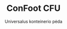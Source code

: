 ---
title: "ConFoot CFU"
subtitle: "Universalus konteinerio pėda"
mainImage: "/images/products/confoot-cfu-main.jpg"
gallery:
  - "/images/products/confoot-cfu-1.jpg"
  - "/images/products/confoot-cfu-2.jpg"
  - "/images/products/confoot-cfu-3.jpg"
shortDescription: "ConFoot CFU yra universalus konteinerio pėdos sprendimas, sukurtas universalio konteinerių tvarkymo įvairiose aplinkose."
technicalDescription: "ConFoot CFU pagamintas iš aukštos kokybės plieno ir turi mūsų patentuotą užrakinimo mechanizmą, užtikrinantį saugų pritvirtinimą prie konteinerio kampinių formų."
videoID: "HDhFIRA-oZU"
specifications:
  - name: "Svoris"
    value: "24 kg"
  - name: "Krovinio talpa"
    value: "34 tons"
  - name: "Matmenys"
    value: "45 × 30 × 25 cm"
  - name: "Medžiaga"
    value: "Aukštos kokybės plienas"
price: "6.350 EUR excl. VAT"
priceVAT: "7.684 EUR VAT included"
pricingNotes: "Galimi kiekio nuolaidos. Susisiekite su mumis dėl individualių pasiūlymų."
buyLink: "/contact"
howToUse: |
  1. Padėkite CFU po konteinerio kampu
  2. Suaktyvinkite užrakinimo mechanizmą
  3. Patikrinkite, ar saugiai pritvirtinta
  4. Pakartokite su visais reikalingais kampais
benefits:
  - title: "Universalus suderinamumas"
    description: "Veikia su visais standartiniais krovininiais konteineriais, nepriklausomai nuo gamintojo"
  - title: "Greitas įrengimas"
    description: "Vieno operatoriaus montuojamas per mažiau nei 5 minutes vienetui"
  - title: "Erdvės taupymas"
    description: "Kompaktiškas dizainas leidžia saugoti mažose erdvėse, kai nėra naudojamas"
  - title: "Ekonomiškas"
    description: "Sumažina poreikį specializuotai kėlimo įrangai, taupant eksploatacines išlaidas"
  - title: "Universalios pritaikymo galimybės"
    description: "Tinka įvairioms pramonės šakoms, įskaitant logistiką, gamybą ir statybą"
  - title: "Pagerintas darbo procesas"
    description: "Optimizuoja konteinerių tvarkymo procesus, didinant veiklos efektyvumą"
articleContent: |
  ## Kas yra ConFoot CFU?

  ConFoot CFU yra universalus konteinerių pėdos sprendimas, sukurtas užtikrinti didžiausią universalumą ir suderinamumą su įvairių tipų konteineriais. Ši novatoriška sistema siūlo patikimą ir efektyvų konteinerių tvarkymo būdą be sunkių mašinų ar specialios įrangos poreikio. CFU modelis išsiskiria gebėjimu dirbti su beveik bet kuriuo standartu atitinkančiu krovininiu konteineriu, todėl yra idealus pasirinkimas įmonėms, kurios tvarko įvairius konteinerių tipus.

  ## Kaip tai veikia

  ConFoot CFU tiesiogiai pritvirtinamas prie konteinerio kampinių formų, suteikiant stabilų pagrindą krovimui, iškrauti ir laikinam saugojimui. Jo universalus dizainas užtikrina suderinamumą beveik su visais standartiniais krovininiais konteineriais, todėl tai yra idealus sprendimas įmonėms, kurios tvarko įvairius konteinerių tipus. Sistemos paprastas pritvirtinimo mechanizmas leidžia greitai įrengti ir nuimti, žymiai sumažinant konteinerių tvarkymo operacijoms reikalingą laiką ir išteklius.

  ## Kaip veikia ConFoot CFU

  ### Pagrindinis mechanizmas

  ConFoot CFU naudoja novatorišką universalų pritvirtinimo sistemą, kuri saugiai prisijungia prie konteinerio kampinių formų, nepriklausomai nuo gamintojo. Šis universalumas pasiekiamas per specialiai sukurtą spaudimo mechanizmą, kuris prisitaiko prie įvairių kampinių formų išdėstymo. Pagaminta iš aukštos kokybės plieno, kiekviena vienetas pasižymi išskirtiniu patvarumu, tuo pačiu lengvai valdoma ir montuojama vieno operatoriaus.

  Pritvirtinimo procesas yra paprastas ir reikalauja minimalaus mokymo. Operatoriai gali padėti CFU po konteinerio kampu, suaktyvinti užrakinimo mechanizmą ir patikrinti, ar saugiai pritvirtinta prieš tęsdami darbą. Šis paprastumas leidžia greitai diegti sistemą įvairiose darbo aplinkose – nuo užimtų uostų iki atokių statybų aikštelių.

  ### Mechanizmo privalumai

  1. **Universalus pritaikymas**: CFU adaptuojamas dizainas veikia su konteineriais iš visų pagrindinių gamintojų, pašalinant suderinamumo problemas.
  2. **Paprastas naudojimas**: Intuityvi pritvirtinimo sistema gali būti greitai įvaldoma, sumažinant mokymo poreikius ir eksploatacines klaidas.
  3. **Laiko taupymas**: Konteinerių tvarkymo operacijos gali būti atliktos per žymiai trumpesnį laiką, palyginti su tradiciniais metodais, kuriems reikalingos sunkių mašinų.
  4. **Išteklių optimizavimas**: Sumažindamas priklausomybę nuo specializuotos įrangos, CFU leidžia efektyviau paskirstyti išteklius.

  CFU mechanizmas reprezentuoja reikšmingą pažangą konteinerių tvarkymo technologijoje, siūlant sprendimą, kuris sujungia universalumą, paprastumą ir efektyvumą viename produkte.

  ## ConFoot CFU pritaikymo sritys

  ### Įvairios logistikos operacijos
  ConFoot CFU puikiai veikia įvairiose logistikos operacijose, kur reguliariai tvarkomi skirtingų tipų konteineriai. Jo universalus suderinamumas daro jį ypač vertingu daugiafunkciniuose transporto mazguose, kur susitinka konteineriai iš įvairių gamintojų ir laivybos bendrovių. Sistemos gebėjimas dirbti su skirtingais konteinerių tipais pašalina poreikį naudoti kelis specializuotus tvarkymo sprendimus, optimizuojant operacijas ir mažinant įrangos išlaidas.

  ### Mažo masto paskirstymo centrai
  Mažesniems paskirstymo centrams, kuriems neįmanoma pagrįsti nuolatinės konteinerių tvarkymo įrangos išlaidų, ConFoot CFU suteikia idealų sprendimą. Jo nešiojama prigimtis ir paprastas naudojimas leidžia šioms įstaigoms efektyviai tvarkyti konteinerių pristatymus, neinvestuojant į brangią infrastruktūrą. Šis prieinamumas atveria naujas galimybes įmonėms, siekiančioms plėsti savo paskirstymo pajėgumus be didelių kapitalo investicijų.

  ### Gamybos įrengimai
  Gamybos įrenginiai gauna naudą iš CFU gebėjimo kurti lanksčius gamybos išdėstymus. Leidžiant konteinerius nustatyti tiksliai ten, kur reikia, sistema palengvina laiku atliekamą atsargų valdymą ir efektyvius gamybos procesus. Galimybė greitai perkelti konteinerius taip pat palaiko lanksčius gamybos procesus, kuriems reikalinga dažna darbo vietos ir išteklių paskirstymo pertvarka.

  ConFoot CFU universalumas daro jį esminiu įrankiu moderniose logistikos ir gamybos operacijose, suteikiant lankstumą, būtinas prisitaikyti prie kintančių rinkos poreikių ir operacinių reikalavimų.

  ### Privalumai ir trūkumai

  #### Privalumai

  ConFoot CFU siūlo reikšmingų privalumų konteinerių tvarkymo operacijoms. Jo universalus suderinamumas pašalina poreikį naudoti kelias specializuotas tvarkymo sistemas, mažinant įrangos sąnaudas ir supaprastinant atsargų valdymą. Sistemos nešiojamos savybės leidžia ją įrengti įvairiose vietose, suteikiant operacinį lankstumą, kurio negali užtikrinti fiksuota įranga. Be to, CFU paprastas naudojimas sumažina mokymo poreikius ir leidžia greitai įgyvendinti naujoje aplinkoje. Patvari konstrukcija užtikrina ilgalaikį patikimumą, o kompaktiškas dizainas sumažina saugojimo poreikius, kai nėra naudojama.

  #### Trūkumai

  Nepaisant jo universalumo, ConFoot CFU turi tam tikrų apribojimų, kuriuos reikia apsvarstyti. Sistemos rankinis valdymas gali netikti didelio našumo operacijoms, kur automatizuoti sprendimai būtų efektyvesni. Nors CFU žymiai sumažina poreikį sunkių mašinų, jis nesunaikina jo visiškai visuose konteinerių tvarkymo scenarijuose. Be to, ypač netolygus paviršius gali kelti iššūkių stabiliam įrengimui, kai kuriais atvejais reikalaujant papildomų paruošiamųjų darbų. Šie veiksniai turėtų būti įvertinti, svarstant CFU panaudojimą konkrečioje darbo aplinkoje.

  ## Ateities plėtra

  ### Planuojami patobulinimai
  ConFoot CFU toliau vystosi, turint omenyje keletą planuojamų patobulinimų ateityje. Plėtros pastangos yra nukreiptos į dar didesnį kiekvieno vieneto svorio sumažinimą, išlaikant ar gerinant krovinio talpą. Tyrinėjamos medžiagų mokslo naujovės, siekiant įtraukti pažangius kompozitus, kurie suteiktų geresnį stiprumo ir svorio santykį. Be to, kuriami ergonomiški patobulinimai, siekiant dar labiau supaprastinti pritvirtinimo procesą ir sumažinti operatoriaus nuovargį ilgesnio naudojimo metu.

  ### Integravimo galimybės
  Ateities ConFoot CFU versijos turės išplėstines integravimo galimybes su sandėliavimo valdymo sistemomis ir logistikos stebėjimo platformomis. Skaitmeniniai jutikliai kuriami stebėti krovinio pasiskirstymą ir stabilumą realiuoju laiku, teikdami vertingus duomenis saugumo ir efektyvumo optimizavimui. Šios išmanios funkcijos leis CFU tapti susietos logistikos ekosistemos dalimi, palaikant duomenimis pagrįstą sprendimų priėmimą ir prognozuojamą priežiūrą.

  Šie nuolatiniai patobulinimai užtikrina, kad ConFoot CFU ir toliau atitiks kintančius logistikos ir gamybos pramonės poreikius, išlaikydamas savo poziciją kaip pirmaujantį universalios konteinerių tvarkymo sprendimą.
---